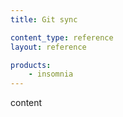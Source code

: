 ```yaml
---
title: Git sync

content_type: reference
layout: reference

products:
    - insomnia
---
```


content